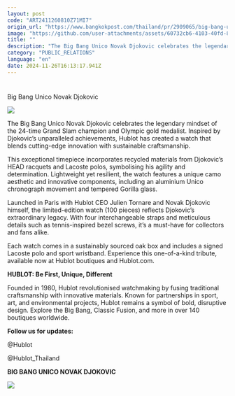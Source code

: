 ```yaml
---
layout: post
code: "ART2411260810Z71MI7"
origin_url: "https://www.bangkokpost.com/thailand/pr/2909065/big-bang-unico-novak-djokovic"
image: "https://github.com/user-attachments/assets/60732cb6-4103-40fd-8cef-255113befea5"
title: ""
description: "The Big Bang Unico Novak Djokovic celebrates the legendary mindset of the 24-time Grand Slam champion and Olympic gold medalist. Inspired by Djokovic’s unparalleled achievements, Hublot has created a watch that blends cutting-edge innovation with sustainable craftsmanship."
category: "PUBLIC_RELATIONS"
language: "en"
date: 2024-11-26T16:13:17.941Z
---
```


# 

Big Bang Unico Novak Djokovic

![](https://github.com/user-attachments/assets/e8d10480-69d2-40df-a905-40af025598a9)

The Big Bang Unico Novak Djokovic celebrates the legendary mindset of the 24-time Grand Slam champion and Olympic gold medalist. Inspired by Djokovic’s unparalleled achievements, Hublot has created a watch that blends cutting-edge innovation with sustainable craftsmanship.

This exceptional timepiece incorporates recycled materials from Djokovic’s HEAD racquets and Lacoste polos, symbolising his agility and determination. Lightweight yet resilient, the watch features a unique camo aesthetic and innovative components, including an aluminium Unico chronograph movement and tempered Gorilla glass.

Launched in Paris with Hublot CEO Julien Tornare and Novak Djokovic himself, the limited-edition watch (100 pieces) reflects Djokovic’s extraordinary legacy. With four interchangeable straps and meticulous details such as tennis-inspired bezel screws, it’s a must-have for collectors and fans alike.

Each watch comes in a sustainably sourced oak box and includes a signed Lacoste polo and sport wristband. Experience this one-of-a-kind tribute, available now at Hublot boutiques and Hublot.com.

**HUBLOT: Be First, Unique, Different**

Founded in 1980, Hublot revolutionised watchmaking by fusing traditional craftsmanship with innovative materials. Known for partnerships in sport, art, and environmental projects, Hublot remains a symbol of bold, disruptive design. Explore the Big Bang, Classic Fusion, and more in over 140 boutiques worldwide.

**Follow us for updates:**

@Hublot

@Hublot\_Thailand

**BIG BANG UNICO NOVAK DJOKOVIC**

![](https://github.com/user-attachments/assets/edc7e1f0-58a9-4edb-b0d8-329b041cd0d3)